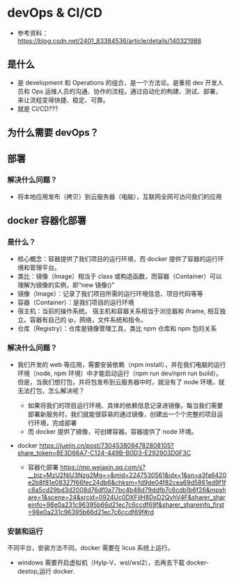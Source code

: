 # devOps & CI/CD

- 参考资料：https://blog.csdn.net/2401_83384536/article/details/140321988

## 是什么

- 是 development 和 Operations 的组合，是一个方法论。是重视 dev 开发人员和 Ops 运维人员的沟通、协作的流程。通过自动化的构建、测试、部署，来让流程变得快捷、稳定、可靠。
- 就是 CI/CD???

## 为什么需要 devOps？

## 部署

### 解决什么问题？

- 将本地应用发布（拷贝）到云服务器（电脑），互联网全网可访问我们的应用

## docker 容器化部署

### 是什么？

- 核心概念：容器提供了我们项目的运行环境，而 docker 提供了容器的运行环境和管理平台。
- 类比：镜像（Image）相当于 class 或构造函数，而容器（Container）可以理解为镜像的实例，即“new 镜像()”
- 镜像（Image）：记录了我们项目所需的运行环境信息、项目代码等等
- 容器（Container）：是我们项目的运行环境
- 宿主机：当前的操作系统。 宿主机和容器关系相当于浏览器和 iframe, 相互独立。容器有自己的 ip，网络，文件系统和指令。
- 仓库（Registry）：仓库是镜像管理工具，类比 npm 仓库和 npm 包的关系

### 解决什么问题？

- 我们开发的 web 等应用，需要安装依赖（npm install），并在我们电脑的运行环境（node, npm 环境）中才能启动运行（npm run dev/npm run build）。但是，当我们想打包，并将包发布到云服务器中时，就没有了 node 环境，就无法打包，怎么解决呢？

  - 如果将我们的项目运行环境、具体的依赖信息记录进镜像，每当我们需要部署新服务时，我们就能很容易的通过镜像，创建出一个个完整的项目运行环境，完成部署
  - 而 docker 提供了镜像，可创建容器。容器提供了 node 环境。

- docker https://juejin.cn/post/7304538094782808105?share_token=8E3D66A7-C124-449B-B0D3-E292903D0F3C
  - 容器化部署 https://mp.weiaxin.qq.com/s?__biz=MzU2NjU3Nzg2Mg==&mid=2247530561&idx=1&sn=a3fa6420e2b8f81e08327f66fec24db6&chksm=fd9de04f82cea69d5861ed9f1fc8a5cd29bd3d2008d76df0a77bc4b48d79ddfb7c6cdb1b6f26&mpshare=1&scene=24&srcid=0924Uc0DXFjIH8DxD2QvhV4F&sharer_shareinfo=98e0a231c96395b66d21ec7c6ccdf69f&sharer_shareinfo_first=98e0a231c96395b66d21ec7c6ccdf69f#rd

### 安装和运行

不同平台，安装方法不同。docker 需要在 licus 系统上运行。

- windows 需要开启虚拟机（Hylp-V、wsl/wsl2），去再去下载 docker-destop,运行 docker.
